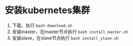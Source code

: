 # 安装kubernetes集群

1. 下载，执行 `bash download.sh`
2. 安装master，在master节点执行 `bash install_master.sh`
3. 安装slave，在slave节点执行 `bash install_slave.sh`